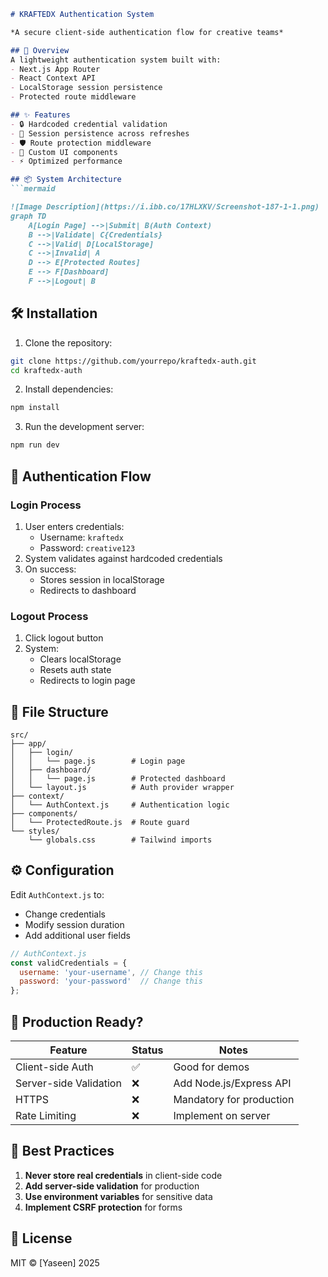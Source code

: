 
```markdown
# KRAFTEDX Authentication System

*A secure client-side authentication flow for creative teams*

## 📌 Overview
A lightweight authentication system built with:
- Next.js App Router
- React Context API
- LocalStorage session persistence
- Protected route middleware

## ✨ Features
- 🔒 Hardcoded credential validation
- 🔄 Session persistence across refreshes
- 🛡️ Route protection middleware
- 🎨 Custom UI components
- ⚡ Optimized performance

## 📦 System Architecture
```mermaid

![Image Description](https://i.ibb.co/17HLXKV/Screenshot-187-1-1.png)
graph TD
    A[Login Page] -->|Submit| B(Auth Context)
    B -->|Validate| C{Credentials}
    C -->|Valid| D[LocalStorage]
    C -->|Invalid| A
    D --> E[Protected Routes]
    E --> F[Dashboard]
    F -->|Logout| B
```

## 🛠️ Installation
1. Clone the repository:
```bash
git clone https://github.com/yourrepo/kraftedx-auth.git
cd kraftedx-auth
```

2. Install dependencies:
```bash
npm install
```

3. Run the development server:
```bash
npm run dev
```

## 🔐 Authentication Flow

### Login Process
1. User enters credentials:
   - Username: `kraftedx`
   - Password: `creative123`
2. System validates against hardcoded credentials
3. On success:
   - Stores session in localStorage
   - Redirects to dashboard

### Logout Process
1. Click logout button
2. System:
   - Clears localStorage
   - Resets auth state
   - Redirects to login page

## 📂 File Structure
```
src/
├── app/
│   ├── login/
│   │   └── page.js        # Login page
│   ├── dashboard/
│   │   └── page.js        # Protected dashboard
│   └── layout.js          # Auth provider wrapper
├── context/
│   └── AuthContext.js     # Authentication logic
├── components/
│   └── ProtectedRoute.js  # Route guard
└── styles/
    └── globals.css        # Tailwind imports
```

## ⚙️ Configuration
Edit `AuthContext.js` to:
- Change credentials
- Modify session duration
- Add additional user fields

```javascript
// AuthContext.js
const validCredentials = {
  username: 'your-username', // Change this
  password: 'your-password'  // Change this
};
```

## 🚀 Production Ready?
| Feature               | Status  | Notes                      |
|-----------------------|---------|----------------------------|
| Client-side Auth      | ✅      | Good for demos             |
| Server-side Validation| ❌      | Add Node.js/Express API    |
| HTTPS                 | ❌      | Mandatory for production   |
| Rate Limiting         | ❌      | Implement on server        |

## 📝 Best Practices
1. **Never store real credentials** in client-side code
2. **Add server-side validation** for production
3. **Use environment variables** for sensitive data
4. **Implement CSRF protection** for forms

## 📜 License
MIT © [Yaseen] 2025
